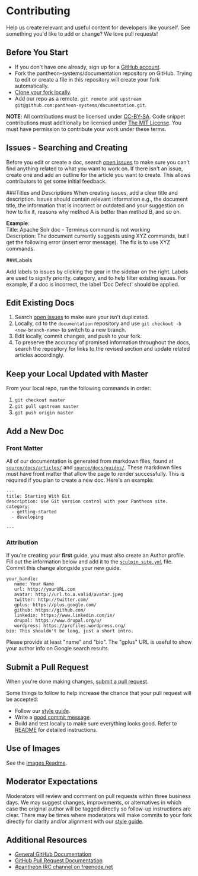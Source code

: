 # Contributing

Help us create relevant and useful content for developers like yourself. See something you'd like to add or change? We love pull requests!

## Before You Start

* If you don't have one already, sign up for a [GitHub account](https://github.com/signup/free).
* Fork the pantheon-systems/documentation repository on GitHub.
  Trying to edit or create a file in this repository will create your fork automatically.
* [Clone your fork locally](https://help.github.com/articles/cloning-a-repository/).
* Add our repo as a remote. `git remote add upstream git@github.com:pantheon-systems/documentation.git`.

**NOTE**: All contributions must be licensed under [CC-BY-SA](https://creativecommons.org/licenses/by-sa/4.0/). Code snippet contributions must additionally be licensed under [The MIT License](http://opensource.org/licenses/MIT). You must have permission to contribute your work under these terms.

## Issues - Searching and Creating

Before you edit or create a doc, search [open issues](https://github.com/pantheon-systems/documentation/issues) to make sure you can't find anything related to what you want to work on. If there isn't an issue, create one and add an outline for the article you want to create. This allows contributors to get some initial feedback.

###Titles and Descriptions
When creating issues, add a clear title and description. Issues should contain relevant information e.g., the document title, the information that is incorrect or outdated and your suggestion on how to fix it, reasons why method A is better than method B, and so on.

**Example**:  
Title: Apache Solr doc - Terminus command is not working  
Description: The document currently suggests using XYZ commands, but I get the following error (insert error message). The fix is to use XYZ commands.

###Labels

Add labels to issues by clicking the gear in the sidebar on the right. Labels are used to signify priority, category, and to help filter existing issues. For example, if a doc is incorrect, the label 'Doc Defect' should be applied.

## Edit Existing Docs

1. Search [open issues](https://github.com/pantheon-systems/documentation/issues) to make sure your isn't duplicated.
2. Locally, cd to the `documentation` repository and use `git checkout -b <new-branch-name>` to switch to a new branch.
3. Edit locally, commit changes, and push to your fork.
4. To preserve the accuracy of promised information throughout the docs, search the repository for links to the revised section and update related articles accordingly.

## Keep your Local Updated with Master

From your local repo, run the following commands in order:  
1. `git checkout master`  
2. `git pull upstream master`  
3. `git push origin master`

## Add a New Doc

### Front Matter
All of our documentation is generated from markdown files, found at [`source/docs/articles/`](/source/docs/articles/) and [`source/docs/guides/`](source/docs/guides/). These markdown files must have front matter that allow the page to render successfully. This is required if you plan to create a new doc. Here's an example:
```
---
title: Starting With Git
description: Use Git version control with your Pantheon site.
category:
  - getting-started
  - developing

---
```

### Attribution
If you're creating your **first** guide, you must also create an Author profile. Fill out the information below and add it to the [`sculpin_site.yml`](/app/config/sculpin_site.yml) file. Commit this change alongside your new guide.
```
your_handle:
   name: Your Name
   url: http://yourURL.com
   avatar: http://url.to.a.valid/avatar.jpeg
   twitter: http://twitter.com/
   gplus: https://plus.google.com/
   github: https://github.com/
   linkedin: https://www.linkedin.com/in/
   drupal: https://www.drupal.org/u/
   wordpress: https://profiles.wordpress.org/
bio: This shouldn't be long, just a short intro.
```
Please provide at least "name" and "bio". The "gplus" URL is useful to show your author info on Google search results.


## Submit a Pull Request

When you're done making changes, [submit a pull request](https://github.com/pantheon-systems/documentation/compare/).

Some things to follow to help increase the chance that your pull request will be accepted:

* Follow our [style guide](https://github.com/pantheon-systems/documentation/blob/master/style-guide.md).
* Write a [good commit message][commit].
* Build and test locally to make sure everything looks good. Refer to [README](https://github.com/pantheon-systems/documentation/blob/master/README.md) for detailed instructions.

[style]: https://github.com/pantheon-systems/documentation/blob/master/style-guide.md
[commit]: http://chris.beams.io/posts/git-commit/

## Use of Images

See the [Images Readme](https://github.com/pantheon-systems/documentation/blob/master/source/docs/assets/images/readme.md).

## Moderator Expectations

Moderators will review and comment on pull requests within three business days. We may suggest changes, improvements, or alternatives in which case the original author will be tagged directly so follow-up instructions are clear. There may be times where moderators will make commits to your fork directly for clarity and/or alignment with our [style guide](https://github.com/pantheon-systems/documentation/blob/master/style-guide.md).

## Additional Resources

* [General GitHub Documentation](http://help.github.com/)
* [GitHub Pull Request Documentation](http://help.github.com/send-pull-requests/)
* [#pantheon IRC channel on freenode.net](http://irc.netsplit.de/channels/details.php?room=%23pantheon&net=freenode)
